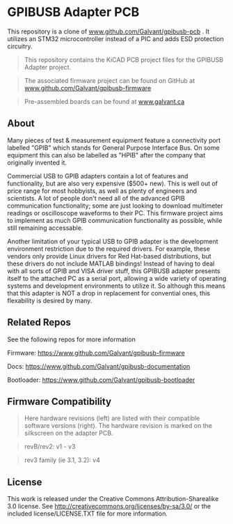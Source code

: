 GPIBUSB Adapter PCB
===================

This repository is a clone of www.github.com/Galvant/gpibusb-pcb . It utilizes an STM32 microcontroller instead of a PIC and adds ESD protection circuitry.

> This repository contains the KiCAD PCB project files for the GPIBUSB Adapter project.

> The associated firmware project can be found on GitHub at www.github.com/Galvant/gpibusb-firmware

> Pre-assembled boards can be found at www.galvant.ca

About
-----

Many pieces of test & measurement equipment feature a connectivity port labelled "GPIB" which stands
for General Purpose Interface Bus. On some equipment this can also be labelled as "HPIB" after the 
company that originally invented it.

Commercial USB to GPIB adapters contain a lot of features and functionality, but are also very 
expensive ($500+ new). This is well out of price range for most hobbyists, as well as plenty of engineers
and scientists. A lot of people don't need all of the advanced GPIB communication functionality; some
are just looking to download multimeter readings or oscilloscope waveforms to their PC. This firmware
project aims to implement as much GPIB communication functionality as possible, while still remaining
accessable.

Another limitation of your typical USB to GPIB adapter is the development environment restriction
due to the required drivers. For example, these vendors only provide Linux drivers for Red 
Hat-based distributions, but these drivers do not include MATLAB bindings! Instead of having to deal
with all sorts of GPIB and VISA driver stuff, this GPIBUSB adapter presents itself to the attached PC
as a serial port, allowing a wide variety of operating systems and development environments to utilize
it. So although this means that this adapter is NOT a drop in replacement for convential ones, this
flexability is desired by many.

Related Repos
-------------

See the following repos for more information

Firmware: https://www.github.com/Galvant/gpibusb-firmware

Docs: https://www.github.com/Galvant/gpibusb-documentation

Bootloader: https://www.github.com/Galvant/gpibusb-bootloader

Firmware Compatibility
----------------------

>Here hardware revisions (left) are listed with their compatible software versions (right). The hardware
revision is marked on the silkscreen on the adapter PCB.

>revB/rev2: v1 - v3

>rev3 family (ie 3.1, 3.2): v4

License
-------

This work is released under the Creative Commons Attribution-Sharealike 3.0 license.
See http://creativecommons.org/licenses/by-sa/3.0/ or the included license/LICENSE.TXT file for more information.
